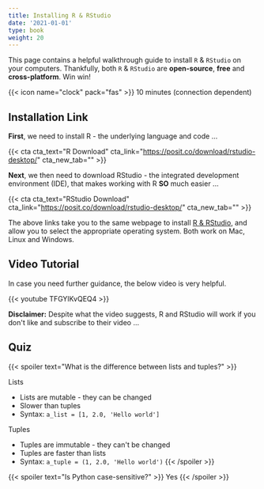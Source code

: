 ```yaml
---
title: Installing R & RStudio
date: '2021-01-01'
type: book
weight: 20
---
```


This page contains a helpful walkthrough guide to install `R` & `RStudio` on your computers. Thankfully, both `R` & `RStudio` are **open-source**, **free** and **cross-platform**. Win win!

<!--more-->

{{< icon name="clock" pack="fas" >}} 10 minutes (connection dependent)

## Installation Link

**First**, we need to install R - the underlying language and code ... 

{{< cta cta_text="R Download" cta_link="https://posit.co/download/rstudio-desktop/" cta_new_tab="" >}}  

**Next**,  we then need to download RStudio - the integrated development environment (IDE), that makes working with R **SO** much easier ... 

{{< cta cta_text="RStudio Download" cta_link="https://posit.co/download/rstudio-desktop/" cta_new_tab="" >}}  


The above links take you to the same webpage to install [R & RStudio](https://posit.co/download/rstudio-desktop/), and allow you to select the appropriate operating system. Both work on Mac, Linux and Windows.   

## Video Tutorial

In case you need further guidance, the below video is very helpful. 

{{< youtube TFGYlKvQEQ4 >}}

**Disclaimer:** Despite what the video suggests, R and RStudio will work if you don't like and subscribe to their video ...

## Quiz

{{< spoiler text="What is the difference between lists and tuples?" >}}


Lists

- Lists are mutable - they can be changed
- Slower than tuples
- Syntax: `a_list = [1, 2.0, 'Hello world']`

Tuples

- Tuples are immutable - they can't be changed
- Tuples are faster than lists
- Syntax: `a_tuple = (1, 2.0, 'Hello world')`
  {{< /spoiler >}}

{{< spoiler text="Is Python case-sensitive?" >}}
Yes
{{< /spoiler >}}
